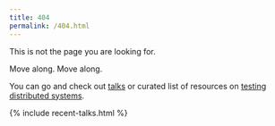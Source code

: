 ```yaml
---
title: 404
permalink: /404.html
---
```


This is not the page you are looking for.

Move along. Move along.

You can go and check out [talks](/talks) or curated list of resources
on [testing distributed systems](/testing-distributed-systems).

{% include recent-talks.html %}
